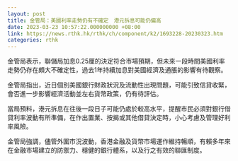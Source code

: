 ```yaml
---
layout: post
title: 金管局：美國利率走勢仍有不確定　港元拆息可能仍偏高
date: 2023-03-23 10:57:22.000000000 +08:00
link: https://news.rthk.hk/rthk/ch/component/k2/1693228-20230323.htm
categories: rthk
---
```


金管局表示，聯儲局加息0.25厘的決定符合市場預期，但未來一段時間美國利率走勢仍存在頗大不確定性，過去1年持續加息對美國經濟及通脹的影響有待觀察。

金管局指出，近日個別美國銀行財政狀況及流動性出現問題，可能引致信貸收緊，會否進一步影響經濟活動並左右貨幣政策，仍有待評估。

當局預料，港元拆息在往後一段日子可能仍處於較高水平，提醒市民必須對銀行借貸利率波動有所準備，在作出置業、按揭或其他借貸決定時，小心考慮及管理好利率風險。

金管局強調，儘管外圍市況波動，香港金融及貨幣市場運作維持暢順，有賴多年來在金融市場建立的防禦力、穩健的銀行體系，以及行之有效的聯匯制度。
